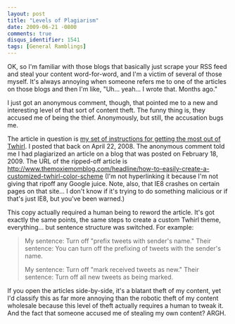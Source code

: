 ```yaml
---
layout: post
title: "Levels of Plagiarism"
date: 2009-06-21 -0800
comments: true
disqus_identifier: 1541
tags: [General Ramblings]
---
```

OK, so I'm familiar with those blogs that basically just scrape your RSS
feed and steal your content word-for-word, and I'm a victim of several
of those myself. It's always annoying when someone refers me to one of
the articles on those blogs and then I'm like, "Uh... yeah... I wrote
that. Months ago."

I just got an anonymous comment, though, that pointed me to a new and
interesting level of that sort of content theft. The funny thing is,
they accused me of being the thief. Anonymously, but still, the
accusation bugs me.

The article in question is [my set of instructions for getting the most
out of Twhirl](/archive/2008/04/22/getting-the-most-from-twhirl.aspx). I
posted that back on April 22, 2008. The anonymous comment told me I had
plagiarized an article on a blog that was posted on February 18, 2009.
The URL of the ripped-off article is
<http://www.themoxiemomblog.com/headline/how-to-easily-create-a-customized-twhirl-color-scheme>
(I'm not hyperlinking it because I'm not giving that ripoff any Google
juice. Note, also, that IE8 crashes on certain pages on that site... I
don't know if it's trying to do something malicious or if that's just
IE8, but you've been warned.)

This copy actually required a human being to reword the article. It's
got exactly the same points, the same steps to create a custom Twhirl
theme, everything... but sentence structure was switched. For example:

> My sentence: Turn off "prefix tweets with sender's name."
> Their sentence: You can turn off the prefixing of tweets with the
> sender's name.
>
> My sentence: Turn off "mark received tweets as new."
> Their sentence: Turn off all new tweets as being marked.

If you open the articles side-by-side, it's a blatant theft of my
content, yet I'd classify this as far more annoying than the robotic
theft of my content wholesale because this level of theft actually
requires a human to tweak it. And the fact that someone accused me of
stealing my own content? ARGH.
